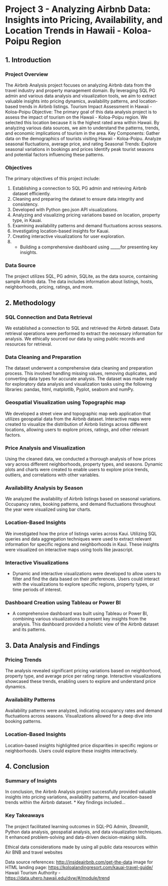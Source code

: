 # Project 3 - Analyzing Airbnb Data: Insights into Pricing, Availability, and Location Trends in Hawaii - Koloa-Poipu Region
## 1. Introduction

### Project Overview

The Airbnb Analysis project focuses on analyzing Airbnb data from the travel industry and property management domain. By leveraging SQL PG admin and various data analysis and visualization tools, we aim to extract valuable insights into pricing dynamics, availability patterns, and location-based trends in Airbnb listings.
Tourism Impact Assessment in Hawaii - Koloa-Poipu
Objective:
The primary goal of this data analysis project is to assess the impact of tourism on the Hawaii - Koloa-Poipu region. We selected this location because it is the highest rated area within Hawaii. By analyzing various data sources, we aim to understand the patterns, trends, and economic implications of tourism in the area.
Key Components: 
Gather data on the demographics of tourists visiting Hawaii - Koloa-Poipu.
Analyze seasonal fluctuations, average price, and rating 
Seasonal Trends:
Explore seasonal variations in bookings and prices
Identify peak tourist seasons and potential factors influencing these patterns.


### Objectives

The primary objectives of this project include:

1. Establishing a connection to SQL PG admin and retrieving Airbnb dataset efficiently.
2. Cleaning and preparing the dataset to ensure data integrity and consistency.
3. Developed with Python geo.json API visualizations.
4. Analyzing and visualizing pricing variations based on location, property type, in Kauai.
5. Examining availability patterns and demand fluctuations across seasons.
6. Investigating location-based insights for Kauai.
7. Creating interactive visualizations for user exploration.
8. * Building a comprehensive dashboard using _____for presenting key insights.

### Data Source

The project utilizes SQL, PG admin, SQLite, as the data source, containing sample Airbnb data. The data includes information about listings, hosts, neighborhoods, pricing, ratings, and more.

## 2. Methodology

### SQL Connection and Data Retrieval

We established a connection to SQL and retrieved the Airbnb dataset. Data retrieval operations were performed to extract the necessary information for analysis. We ethically sourced our data by using public records and resources for retrieval.

### Data Cleaning and Preparation

The dataset underwent a comprehensive data cleaning and preparation process. This involved handling missing values, removing duplicates, and converting data types for accurate analysis. The dataset was made ready for exploratory data analysis and visualization tasks using the following libraries: pandas, html, matplotlib, Pyplot, seaborn and numPy.
 

### Geospatial Visualization using Topographic map

We developed a street view and topographic map web application that utilizes geospatial data from the Airbnb dataset. Interactive maps were created to visualize the distribution of Airbnb listings across different locations, allowing users to explore prices, ratings, and other relevant factors.

### Price Analysis and Visualization

Using the cleaned data, we conducted a thorough analysis of how prices vary across different neighborhoods, property types, and seasons. Dynamic plots and charts were created to enable users to explore price trends, outliers, and correlations with other variables.

### Availability Analysis by Season

We analyzed the availability of Airbnb listings based on seasonal variations. Occupancy rates, booking patterns, and demand fluctuations throughout the year were visualized using bar charts.

### Location-Based Insights

We investigated how the price of listings varies across Kaui. Utilizing SQL queries and data aggregation techniques were used to extract relevant information for specific regions and neighborhoods in Kaui. These insights were visualized on interactive maps using tools like javascript.

### Interactive Visualizations

* Dynamic and interactive visualizations were developed to allow users to filter and find the data based on their preferences. Users could interact with the visualizations to explore specific regions, property types, or time periods of interest.

### Dashboard Creation using Tableau or Power BI

* A comprehensive dashboard was built using Tableau or Power BI, combining various visualizations to present key insights from the analysis. This dashboard provided a holistic view of the Airbnb dataset and its patterns.

## 3. Data Analysis and Findings

### Pricing Trends

The analysis revealed significant pricing variations based on neighborhood, property type, and average price per rating range. Interactive visualizations showcased these trends, enabling users to explore and understand price dynamics.

### Availability Patterns

Availability patterns were analyzed, indicating occupancy rates and demand fluctuations across seasons. Visualizations allowed for a deep dive into booking patterns.

### Location-Based Insights

Location-based insights highlighted price disparities in specific regions or neighborhoods. Users could explore these insights interactively.

## 4. Conclusion

### Summary of Insights

In conclusion, the Airbnb Analysis project successfully provided valuable insights into pricing variations, availability patterns, and location-based trends within the Airbnb dataset. * Key findings included...

### Key Takeaways

The project facilitated learning outcomes in SQL-PG Admin, *Streamlit*, Python data analysis, geospatial analysis, and data visualization techniques. It enhanced problem-solving and data-driven decision-making skills.

Ethical data considerations made by using all public data resources within Air BNB and travel websites

Data source references:
http://insideairbnb.com/get-the-data
image for HTML landing page:
https://koloalandingresort.com/kauai-travel-guide/
Hawaii Tourism Authority - https://data.uhero.hawaii.edu/dvw/#/module/trend

